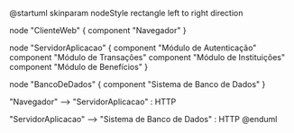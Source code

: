 @startuml
skinparam nodeStyle rectangle
left to right direction

node "ClienteWeb" {
  component "Navegador"
}

node "ServidorAplicacao" {
  component "Módulo de Autenticação"
  component "Módulo de Transações"
  component "Módulo de Instituições"
  component "Módulo de Benefícios"
}

node "BancoDeDados" {
  component "Sistema de Banco de Dados"
}

"Navegador" --> "ServidorAplicacao" : HTTP

"ServidorAplicacao" --> "Sistema de Banco de Dados" : HTTP
@enduml
